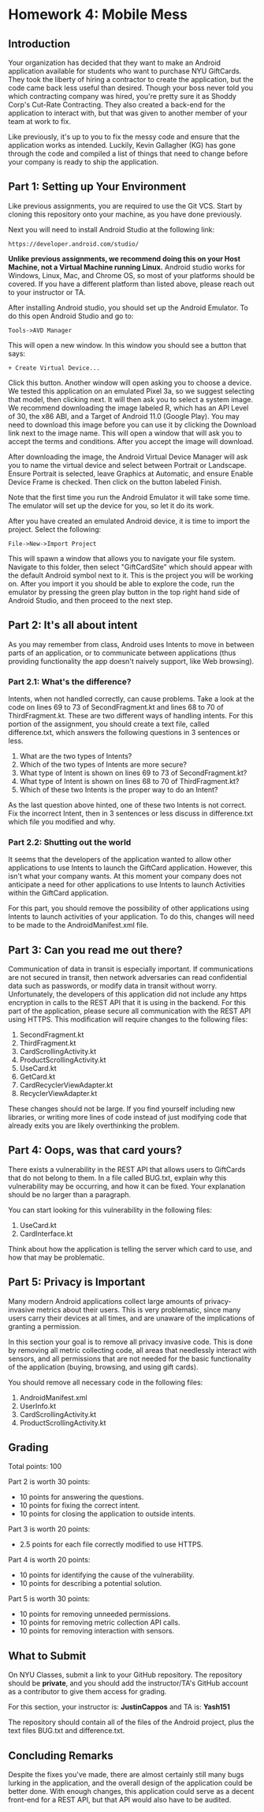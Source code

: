 # Homework 4: Mobile Mess

## Introduction

Your organization has decided that they want to make an Android application
available for students who want to purchase NYU GiftCards. They took the liberty
of hiring a contractor to create the application, but the code came back less
useful than desired. Though your boss never told you which contracting company
was hired, you're pretty sure it as Shoddy Corp's Cut-Rate Contracting. They
also created a back-end for the application to interact with, but that was given
to another member of your team at work to fix.

Like previously, it's up to you to fix the messy code and ensure that the
application works as intended. Luckily, Kevin Gallagher (KG) has gone through
the code and compiled a list of things that need to change before your company
is ready to ship the application.

## Part 1: Setting up Your Environment

Like previous assignments, you are required to use the Git VCS. Start by cloning
this repository onto your machine, as you have done previously.

Next you will need to install Android Studio at the following link:

```
https://developer.android.com/studio/
```

**Unlike previous assignments, we recommend doing this on your Host Machine, not
a Virtual Machine running Linux.** Android studio works for Windows, Linux, Mac,
and Chrome OS, so most of your platforms should be covered. If you have a
different platform than listed above, please reach out to your instructor or TA.

After installing Android studio, you should set up the Android Emulator. To do
this open Android Studio and go to:

```
Tools->AVD Manager
```
This will open a new window. In this window you should see a button that says:

```
+ Create Virtual Device...
```

Click this button. Another window will open asking you to choose a device. We
tested this application on an emulated Pixel 3a, so we suggest selecting that
model, then clicking next. It will then ask you to select a system image. We
recommend downloading the image labeled R, which has an API Level of 30, the
x86 ABI, and a Target of Android 11.0 (Google Play). You may need to download
this image before you can use it by clicking the Download link next to the image
name. This will open a window that will ask you to accept the terms and
conditions. After you accept the image will download.

After downloading the image, the Android Virtual Device Manager will ask you to
name the virtual device and select between Portrait or Landscape. Ensure
Portrait is selected, leave Graphics at Automatic, and ensure Enable Device
Frame is checked. Then click on the button labeled Finish.

Note that the first time you run the Android Emulator it will take some time.
The emulator will set up the device for you, so let it do its work.

After you have created an emulated Android device, it is time to import the
project. Select the following:

```
File->New->Import Project
```

This will spawn a window that allows you to navigate your file system. Navigate
to this folder, then select "GiftCardSite" which should appear with the default
Android symbol next to it. This is the project you will be working on. After you
import it you should be able to explore the code, run the emulator by pressing
the green play button in the top right hand side of Android Studio, and then
proceed to the next step.

## Part 2: It's all about intent

As you may remember from class, Android uses Intents to move in between parts of
an application, or to communicate between applications (thus providing
functionality the app doesn't naively support, like Web browsing).

### Part 2.1: What's the difference?

Intents, when not handled correctly, can cause problems. Take a look at the code
on lines 69 to 73 of SecondFragment.kt and lines 68 to 70 of ThirdFragment.kt.
These are two different ways of handling intents. For this portion of the
assignment, you should create a text file, called difference.txt, which answers
the following questions in 3 sentences or less.

1. What are the two types of Intents?
2. Which of the two types of Intents are more secure?
3. What type of Intent is shown on lines 69 to 73 of SecondFragment.kt?
4. What type of Intent is shown on lines 68 to 70 of ThirdFragment.kt?
5. Which of these two Intents is the proper way to do an Intent?

As the last question above hinted, one of these two Intents is not correct.
Fix the incorrect Intent, then in 3 sentences or less discuss in difference.txt
which file you modified and why.

### Part 2.2: Shutting out the world

It seems that the developers of the application wanted to allow other
applications to use Intents to launch the GiftCard application. However, this
isn't what your company wants. At this moment your company does not anticipate
a need for other applications to use Intents to launch Activities within the
GiftCard application.

For this part, you should remove the possibility of other applications using
Intents to launch activities of your application. To do this, changes will need
to be made to the AndroidManifest.xml file.

## Part 3: Can you read me out there?

Communication of data in transit is especially important. If communications are
not secured in transit, then network adversaries can read confidential data such
as passwords, or modify data in transit without worry. Unfortunately, the
developers of this application did not include any https encryption in calls to
the REST API that it is using in the backend. For this part of the application,
please secure all communication with the REST API using HTTPS. This modification
will require changes to the following files:

1. SecondFragment.kt
2. ThirdFragment.kt
3. CardScrollingActivity.kt
4. ProductScrollingActivity.kt
5. UseCard.kt
6. GetCard.kt
7. CardRecyclerViewAdapter.kt
8. RecyclerViewAdapter.kt

These changes should not be large. If you find yourself including new libraries,
or writing more lines of code instead of just modifying code that already exits
you are likely overthinking the problem.

## Part 4: Oops, was that card yours?

There exists a vulnerability in the REST API that allows users to GiftCards that
do not belong to them. In a file called BUG.txt, explain why this vulnerability
may be occurring, and how it can be fixed. Your explanation should be no larger
than a paragraph.

You can start looking for this vulnerability in the following files:

1. UseCard.kt
2. CardInterface.kt

Think about how the application is telling the server which card to use, and how
that may be problematic.

## Part 5: Privacy is Important

Many modern Android applications collect large amounts of privacy-invasive
metrics about their users. This is very problematic, since many users carry
their devices at all times, and are unaware of the implications of granting a
permission.

In this section your goal is to remove all privacy invasive code. This is done
by removing all metric collecting code, all areas that needlessly interact with
sensors, and all permissions that are not needed for the basic functionality of
the application (buying, browsing, and using gift cards).

You should remove all necessary code in the following files:

1. AndroidManifest.xml
2. UserInfo.kt
3. CardScrollingActivity.kt
4. ProductScrollingActivity.kt

## Grading

Total points: 100

Part 2 is worth 30 points:

* 10 points for answering the questions.
* 10 points for fixing the correct intent.
* 10 points for closing the application to outside intents.

Part 3 is worth 20 points:

* 2.5 points for each file correctly modified to use HTTPS.

Part 4 is worth 20 points:

* 10 points for identifying the cause of the vulnerability.
* 10 points for describing a potential solution.

Part 5 is worth 30 points:

* 10 points for removing unneeded permissions.
* 10 points for removing metric collection API calls.
* 10 points for removing interaction with sensors.

## What to Submit

On NYU Classes, submit a link to your GitHub repository. The repository
should be **private**, and you should add the instructor/TA's GitHub
account as a contributor to give them access for grading.

For this section, your instructor is: **JustinCappos** and TA is: **Yash151**

The repository should contain all of the files of the Android project, plus the
text files BUG.txt and difference.txt.


## Concluding Remarks

Despite the fixes you've made, there are almost certainly still many
bugs lurking in the application, and the overall design of the application could
be better done. With enough changes, this application could serve as a decent
front-end for a REST API, but that API would also have to be audited.

